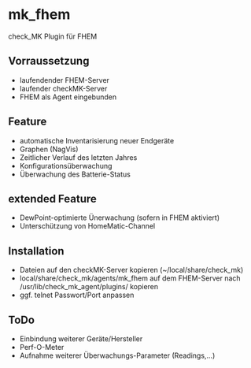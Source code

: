 # mk_fhem

check_MK Plugin für FHEM

## Vorraussetzung
* laufendender FHEM-Server
* laufender checkMK-Server
* FHEM als Agent eingebunden

## Feature
* automatische Inventarisierung neuer Endgeräte
* Graphen (NagVis)
* Zeitlicher Verlauf des letzten Jahres
* Konfigurationsüberwachung
* Überwachung des Batterie-Status

## extended Feature
* DewPoint-optimierte Ünerwachung (sofern in FHEM aktiviert)
* Unterschützung von HomeMatic-Channel

## Installation
* Dateien auf den checkMK-Server kopieren (~/local/share/check_mk)
* local/share/check_mk/agents/mk_fhem auf dem FHEM-Server nach /usr/lib/check_mk_agent/plugins/ kopieren
* ggf. telnet Passwort/Port anpassen

## ToDo
* Einbindung weiterer Geräte/Hersteller
* Perf-O-Meter
* Aufnahme weiterer Überwachungs-Parameter (Readings,...)
